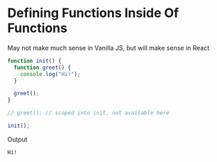# Defining Functions Inside Of Functions

May not make much sense in Vanilla JS, but will make sense in React

```js
function init() {
  function greet() {
    console.log("Hi!");
  }

  greet();
}

// greet(); // scoped into init, not available here

init();
```

Output
```
Hi!
```
